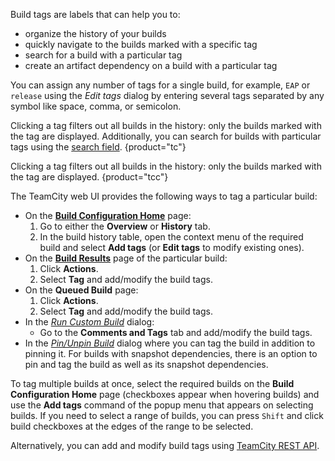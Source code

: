 [//]: # (title: Build Tag)
[//]: # (auxiliary-id: Build Tag)

Build tags are labels that can help you to:
* organize the history of your builds
* quickly navigate to the builds marked with a specific tag
* search for a build with a particular tag
* create an artifact dependency on a build with a particular tag   
 
You can assign any number of tags for a single build, for example, `EAP` or `release` using the _Edit tags_ dialog by entering several tags separated by any symbol like space, comma, or semicolon.

Clicking a tag filters out all builds in the history: only the builds marked with the tag are displayed. Additionally, you can search for builds with particular tags using the [search field](search.md).
{product="tc"}

Clicking a tag filters out all builds in the history: only the builds marked with the tag are displayed.
{product="tcc"}

The TeamCity web UI provides the following ways to tag a particular build:
* On the __[Build Configuration Home](viewing-build-configuration-details.md)__ page: 
     1. Go to either the __Overview__ or __History__ tab.
     2. In the build history table, open the context menu of the required build and select __Add tags__ (or __Edit tags__ to modify existing ones).
* On the __[Build Results](working-with-build-results.md)__ page of the particular build: 
     1. Click __Actions__.
     2. Select __Tag__ and add/modify the build tags.
* On the __Queued Build__ page: 
     1. Click __Actions__.
     2. Select __Tag__ and add/modify the build tags.
* In the _[Run Custom Build](running-custom-build.md)_ dialog:
    * Go to the __Comments and Tags__ tab and add/modify the build tags.
* In the _[Pin/Unpin Build](pinned-build.md)_ dialog where you can tag the build in addition to pinning it. For builds with snapshot dependencies, there is an option to pin and tag the build as well as its snapshot dependencies.

To tag multiple builds at once, select the required builds on the __Build Configuration Home__ page (checkboxes appear when hovering builds) and use the __Add tags__ command of the popup menu that appears on selecting builds. If you need to select a range of builds, you can press `Shift` and click build checkboxes at the edges of the range to be selected.

Alternatively, you can add and modify build tags using [TeamCity REST API](https://www.jetbrains.com/help/teamcity/rest/manage-finished-builds.html#Manage+Build+Tags).

[//]: # (Internal note. Do not delete. "Build Tagd46e113.txt")    
